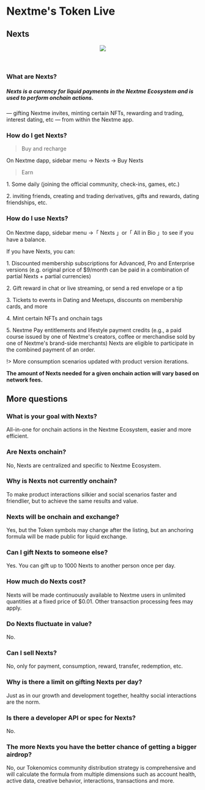 # Nextme's Token Live

## Nexts

<header class='flex justify-center -my-12'>
<img class='w-80 h-80' src='https://cdnl.iconscout.com/lottie/premium/thumb/gold-coin-5496282-4581100.gif' />
</header>

### What are Nexts?

<h5 class='font-semibold'>Nexts is a currency for liquid payments in the Nextme Ecosystem and is used to perform onchain actions.</h5>
<p class='text-neutral-400 !mt-2'>— gifting Nextme invites, minting certain NFTs, rewarding and trading, interest dating, etc — from within the Nextme app.</p>

### How do I get Nexts?

> Buy and recharge

<p>On Nextme dapp, sidebar menu → Nexts → Buy Nexts</p>

> Earn

<p>1. Some daily (joining the official community, check-ins, games, etc.)</p>
<p>2. inviting friends, creating and trading derivatives, gifts and rewards, dating friendships, etc.</p>

### How do I use Nexts?

<p>On Nextme dapp, sidebar menu →「 Nexts 」or「 All in Bio 」to see if you have a balance.</p>

If you have Nexts, you can:

<p>1. Discounted membership subscriptions for Advanced, Pro and Enterprise versions (e.g. original price of $9/month can be paid in a combination of partial Nexts + partial currencies)</p>
<p>2. Gift reward in chat or live streaming, or send a red envelope or a tip</p>
<p>3. Tickets to events in Dating and Meetups, discounts on membership cards, and more</p>
<p>4. Mint certain NFTs and onchain tags</p>
<p>5. Nextme Pay entitlements and lifestyle payment credits (e.g., a paid course issued by one of Nextme's creators, coffee or merchandise sold by one of Nextme's brand-side merchants) Nexts are eligible to participate in the combined payment of an order.</p>

!> More consumption scenarios updated with product version iterations.

<strong>The amount of Nexts needed for a given onchain action will vary based on network fees.</strong>

<h2 class='pb-6 border-b border-dashed'>More questions</h2>

### What is your goal with Nexts?

All-in-one for onchain actions in the Nextme Ecosystem, easier and more efficient.

### Are Nexts onchain?

No, Nexts are centralized and specific to Nextme Ecosystem.

### Why is Nexts not currently onchain?

To make product interactions silkier and social scenarios faster and friendlier, but to achieve the same results and value.

### Nexts will be onchain and exchange?

Yes, but the Token symbols may change after the listing, but an anchoring formula will be made public for liquid exchange.

### Can I gift Nexts to someone else?

Yes. You can gift up to 1000 Nexts to another person once per day.

### How much do Nexts cost?

Nexts will be made continuously available to Nextme users in unlimited quantities at a fixed price of $0.01. Other transaction processing fees may apply.

### Do Nexts fluctuate in value?

No.

### Can I sell Nexts?

No, only for payment, consumption, reward, transfer, redemption, etc.

### Why is there a limit on gifting Nexts per day?

Just as in our growth and development together, healthy social interactions are the norm.

### Is there a developer API or spec for Nexts?

No.

### The more Nexts you have the better chance of getting a bigger airdrop?

No, our Tokenomics community distribution strategy is comprehensive and will calculate the formula from multiple dimensions such as account health, active data, creative behavior, interactions, transactions and more.

